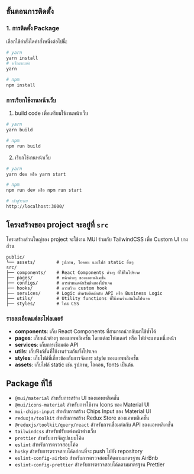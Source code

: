 
## ขั้นตอนการติดตั้ง

### 1. การติดตั้ง Package
เลือกใช้คำสั่งใดคำสั่งหนึ่งต่อไปนี้:

```bash
# yarn
yarn install
# หรือแบบย่อ
yarn
```

```bash
# npm
npm install
```

### การเรียกใช้งานหน้าเว็บ
1. build code เพื่อเตรียมใช้งานหน้าเว็บ
```bash
# yarn
yarn build
```
```bash
# npm
npm run build
```
2. เรียกใช้งานหน้าเว็บ
```bash
# yarn
yarn dev หรือ yarn start
```
```bash
# npm
npm run dev หรือ npm run start
```

```bash
# เข้าสู่ระบบ
http://localhost:3000/
```





## โครงสร้างของ project จะอยู่ที่ `src`
โครงสร้างส่วนใหญ่ของ project จะใช้งาน MUI ร่วมกับ TailwindCSS เพื่อ Custom UI บางส่วน
```
public/
└── assets/        # รูปภาพ, ไอคอน และไฟล์ static อื่นๆ
src/
├── components/    # React Components ต่างๆ ที่ใช้ในโปรเจค
├── pages/         # หน้าต่างๆ ของแอพพลิเคชั่น
├── configs/       # การกำหนดค่าเริ่มต้นของโปรเจค
├── hooks/         # การสร้าง custom hook
├── services/      # Logic สำหรับติดต่อกับ API หรือ Business Logic
├── utils/         # Utility functions ที่ใช้งานร่วมกันในโปรเจค
├── styles/        # ไฟล์ CSS

```

### รายละเอียดแต่ละโฟลเดอร์

- **components**: เก็บ React Components ที่สามารถนำกลับมาใช้ซ้ำได้
- **pages**: เก็บหน้าต่างๆ ของแอพพลิเคชั่น โดยแต่ละโฟลเดอร์ หรือ ไฟล์จะแทนหนึ่งหน้า
- **services**: เก็บการเชื่อมต่อ API
- **utils**: เก็บฟังก์ชันที่ใช้งานร่วมกันทั้งโปรเจค
- **styles**: เก็บไฟล์ที่เกี่ยวข้องกับการจัดการ style ของแอพพลิเคชั่น
- **assets**: เก็บไฟล์ static เช่น รูปภาพ, ไอคอน, fonts เป็นต้น


## Package ที่ใช้
- `@mui/material` สำหรับการสร้าง UI ของแอพพลิเคชั่น
- `@mui/icons-material` สำหรับการใช้งาน Icons ของ Material UI
- `mui-chips-input` สำหรับการสร้าง Chips Input ของ Material UI
- `reduxjs/toolkit` สำหรับการสร้าง Redux Store ของแอพพลิเคชั่น
- `@reduxjs/toolkit/query/react` สำหรับการเชื่อมต่อกับ API ของแอพพลิเคชั่น
- `tailwindcss` สำหรับปรับแต่งหน้าต่างเว็บ
- `prettier` สำหรับการจัดรูปแบบโค้ด
- `eslint` สำหรับการตรวจสอบโค้ด
- `husky` สำหรับการตรวจสอบโค้ดก่อนที่จะ push ไปยัง repository
- `eslint-config-airbnb` สำหรับการตรวจสอบโค้ดตามมาตรฐาน AirBnb
- `eslint-config-prettier` สำหรับการตรวจสอบโค้ดตามมาตรฐาน Prettier
